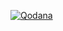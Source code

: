 [![Qodana](https://github.com/Cr7Sund/MinFrameWork/actions/workflows/qodana_code_quality.yml/badge.svg?branch=main)](https://github.com/Cr7Sund/MinFrameWork/actions/workflows/qodana_code_quality.yml)
